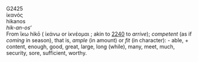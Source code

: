 <body>
  <p>G2425<br>  ἱκανός  <br> hikanos  <br><i>hik-an-os‘ </i><br>From   ἵκω    hikō   (  ἱκάνω   or   ἱκνέομαι  ; akin to <a href="g2240.htm">2240</a>  to <i>arrive</i>); <i>competent</i> (as if <i>coming</i> in season), that is, <i>ample</i> (in amount) or <i>fit</i> (in character): - able, + content, enough, good, great, large, long (while), many, meet, much, security, sore, sufficient, worthy.<br></p>
 </body>